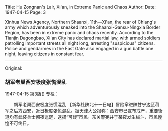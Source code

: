 Title: Hu Zongnan's Lair, Xi'an, in Extreme Panic and Chaos
Author:
Date: 1947-04-15
Page: 3

Xinhua News Agency, Northern Shaanxi, 11th—Xi'an, the rear of Chiang's army which adventurously sneaked into the Shaanxi-Gansu-Ningxia Border Region, has been in extreme panic and chaos recently. According to the Tianjin Dagongbao, Xi'an City has declared martial law, with armed soldiers patrolling important streets all night long, arresting "suspicious" citizens. Police and gendarmes in the East Gate also engaged in a gun battle one night, leaving citizens in constant fear.



<hr /> 

Original: 


### 胡军老巢西安极度张慌混乱

1947-04-15
第3版()
专栏：

　　胡军老巢西安极度张慌混乱
    【新华社陕北十一日电】冒险窜进陕甘宁边区蒋军之后方西安，近日极度张慌混乱。据天津大公报称：西安市已宣布戒严，重要街道均有武装兵士彻夜巡逻，逮捕“可疑”市民。东关警宪并于某夜发生械斗，市民惶惶不可终日。
